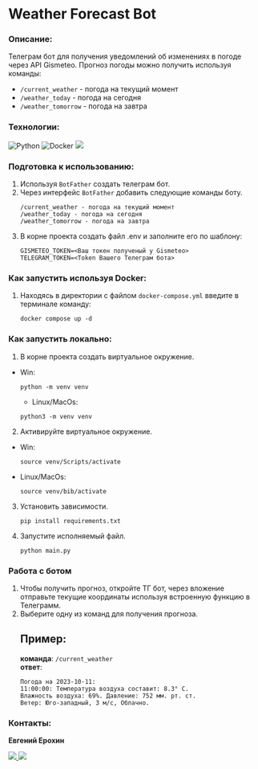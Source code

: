 # Weather Forecast Bot

### Описание:
Телеграм бот для получения уведомлений об изменениях в погоде через API Gismeteo.
Прогноз погоды можно получить используя команды:
* `/current_weather` - погода на текущий момент
* `/weather_today` - погода на сегодня
* `/weather_tomorrow` - погода на завтра
 
### Технологии:
![Python](https://img.shields.io/badge/python-3670A0?style=for-the-badge&logo=python&logoColor=ffdd54)
![Docker](https://img.shields.io/badge/docker-%230db7ed.svg?style=for-the-badge&logo=docker&logoColor=white)
<img src="https://img.shields.io/badge/Python_Telegram_Bot-blue?style=for-the-badge&logo=python telegram bot&logoColor=green"/>


### Подготовка к использованию:
1. Используя `BotFather` создать телеграм бот.
2. Через интерфейс `BotFather` добавить следующие команды боту.
    ```
    /current_weather - погода на текущий момент
    /weather_today - погода на сегодня
    /weather_tomorrow - погода на завтра
    ```
3. В корне проекта создать файл .env и заполните его по шаблону:
    ```
    GISMETEO_TOKEN=<Ваш токен полученый у Gismeteo> 
    TELEGRAM_TOKEN=<Token Вашего Телеграм бота> 
    ```
### Как запустить используя Docker:
1. Находясь в директории с файлом `docker-compose.yml` введите в терминале команду:
    ```commandline
    docker compose up -d
    ```
### Как запустить локально:
1. В корне проекта создать виртуальное окружение.
- Win:
    ```
    python -m venv venv
    ```
    - Linux/MacOs:
    ```
    python3 -m venv venv
    ```
2. Активируйте виртуальное окружение.
- Win:
  ```
  source venv/Scripts/activate
  ```
- Linux/MacOs:
  ```
  source venv/bib/activate
  ```
3. Установить зависимости.
    ```
    pip install requirements.txt
    ```
4. Запустите исполняемый файл.
    ```
    python main.py
    ```
### Работа с ботом
1. Чтобы получить прогноз, откройте ТГ бот, через вложение отправьте текущие координаты используя встроенную функцию в Телеграмм.
2. Выберите одну из команд для получения прогноза.
    ## Пример:
   **команда**: `/current_weather`
   <br> 
   **ответ**:
    ```
    Погода на 2023-10-11:
    11:00:00: Температура воздуха составит: 8.3° С.
    Влажность воздуха: 69%. Давление: 752 мм. рт. ст. 
    Ветер: Юго-западный, 3 м/с, Облачно.
    ```
### Контакты:
**Евгений Ерохин**
<br>

<a href="https://t.me/juandart" target="_blank">
<img src=https://img.shields.io/badge/Telegram-2CA5E0?style=for-the-badge&logo=telegram&logoColor=white />
</a>
<a href="mailto:evgeniierokhin@proton.me?">
<img src=https://img.shields.io/badge/ProtonMail-8B89CC?style=for-the-badge&logo=protonmail&logoColor=white />
</a>
